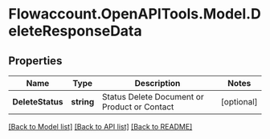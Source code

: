 
# Flowaccount.OpenAPITools.Model.DeleteResponseData

## Properties

Name | Type | Description | Notes
------------ | ------------- | ------------- | -------------
**DeleteStatus** | **string** |  Status Delete Document or Product or Contact | [optional] 

[[Back to Model list]](../README.md#documentation-for-models)
[[Back to API list]](../README.md#documentation-for-api-endpoints)
[[Back to README]](../README.md)

